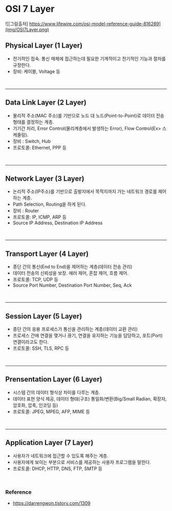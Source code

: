 # OSI 7 Layer
![[그림출처] https://www.lifewire.com/osi-model-reference-guide-816289](img/OSI7Layer.png)

## Physical Layer (1 Layer)
* 전기적인 접속. 통신 매체에 접근하는데 필요한 기계적이고 전기적인 기능과 절차를 규정한다.
* 장비: 케이블, Voltage 등
</br>

---
## Data Link Layer (2 Layer)
* 물리적 주소(MAC 주소)를 기반으로 노드 대 노드(Point-to-Point)로 데이터 전송 형태를 결정하는 계층.
* 기기간 처리, Error Control(물리계층에서 발생하는 Error), Flow Control(Ex> 스케줄링).
* 장비 : Switch, Hub
* 프로토콜: Ethernet, PPP 등
</br>

---
## Network Layer (3 Layer)
* 논리적 주소(IP주소)를 기반으로 출발지에서 목적지까지 가는 네트워크 경로를 제어하는 계층.
* Path Selection, Routing을 하게 된다.
* 장비 : Router
* 프로토콜: IP, ICMP, ARP 등
* Source IP Address, Destination IP Address
</br>

---
## Transport Layer (4 Layer)
* 종단 간의 통신(End to End)을 제어하는 계층(데이터 전송 관리)
* 데이터 전송의 신뢰성을 보장. 에러 제어, 혼잡 제어, 흐름 제어.
* 프로토콜:  TCP, UDP 등
* Source Port Number, Destination Port Number, Seq, Ack
</br>

---
## Session Layer (5 Layer)
* 종단 간의 응용 프로세스가 통신을 관리하는 계층(데이터 교환 관리)
* 프로세스 간에 연결을 맺거나 끊기, 연결을 유지하는 기능을 담당하고, 포트(Port) 연결이라고도 한다.
* 프로토콜: SSH, TLS, RPC 등
</br>

---
## Prensentation Layer (6 Layer)
* 시스템 간의 데이터 형식상 차이를 다루는 계층.
* 데이터 표현 양식 제공, 데이터 형태(구조) 통일화/변환(Big/Small Radian, 확장자, 암호화, 압축, 인코딩 등)
* 프로토콜: JPEG, MPEG, AFP, MIME 등
</br>

---
## Application Layer (7 Layer)
* 사용자가 네트워크에 접근할 수 있도록 해주는 계층.
* 사용자에게 보이는 부분으로 서비스를 제공하는 사용자 프로그램을 말한다.
* 프로토콜: DHCP, HTTP, DNS, FTP, SMTP 등
</br>



### Reference
* https://darrengwon.tistory.com/1309
